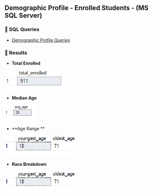 

## Demographic Profile - Enrolled Students - (MS SQL Server)

### 🔹 SQL Queries 

- [Demographic Profile Queries](/SQL/enrolled_demo_profile.sql)


### 🔹  Results 

 - **Total Enrolled**

![Query Output](./images/total_enrolled.png)


- **Median Age**

![Query Output](./images/demo_age_avg.png)

- **Age Range **

![Query Output](./images/demo_age_min_max.png)

- **Race Breakdown**

![Query Output](./images/demo_age_min_max.png)

